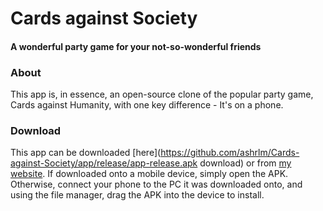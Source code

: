# Cards against Society
#### A wonderful party game for your not-so-wonderful friends

### About
This app is, in essence, an open-source clone of the popular party game,
Cards against Humanity, with one key difference - It's on a phone.

### Download
This app can be downloaded [here](https://github.com/ashrlm/Cards-against-Society/app/release/app-release.apk download) or from [my website](http://projects.ashrlm.ml/Cards-against-Society).
If downloaded onto a mobile device, simply open the APK. Otherwise, connect your phone to the PC
it was downloaded onto, and using the file manager, drag the APK into the device to install.